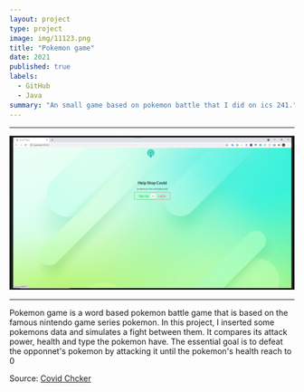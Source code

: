 ```yaml
---
layout: project
type: project
image: img/11123.png
title: "Pokemon game"
date: 2021
published: true
labels:
  - GitHub
  - Java
summary: "An small game based on pokemon battle that I did on ics 241."
---
```

<hr>
<img class="img-fluid" src="../img/1112.png">
<hr>
Pokemon game is a word based pokemon battle game that is based on the famous nintendo game series pokemon. In this
project, I inserted some pokemons data and simulates a fight between them. It compares its attack power, health and
type the pokemon have. The essential goal is to defeat the opponnet's pokemon by attacking it until the pokemon's
health reach to 0


Source: <a href="https://github.com/Lam-Tech/covid-tracker"><i class="large github icon "></i>Covid Chcker</a>

